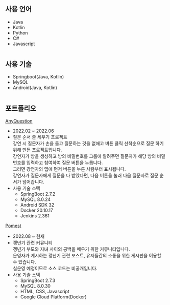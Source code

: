 ## 사용 언어

- Java
- Kotlin
- Python
- C#
- Javascript
#

## 사용 기술

- Springboot(Java, Kotlin)
- MySQL
- Android(Java, Kotlin)
#

## 포트폴리오



[AnyQuestion][anyquestiongithub]

[anyquestiongithub]: https://github.com/kimurzzoo/AnyQuestion

- 2022.02 ~ 2022.06
- 질문 순서 줄 세우기 프로젝트  
  강연 시 질문자가 손을 들고 질문하는 것을 없애고 버튼 클릭 선착순으로 질문 하기 위해 만든 프로젝트입니다.  
  강연자가 방을 생성하고 방의 비밀번호를 그룹에 알려주면 질문자가 해당 방의 비밀번호를 입력하고 참여하여 질문 버튼을 누릅니다.  
  그러면 강연자의 앱에 먼저 버튼을 누른 사람부터 표시됩니다.  
  강연자가 질문자에게 질문을 다 받았다면, 다음 버튼을 눌러 다음 질문자로 질문 순서가 넘어갑니다.
- 사용 기술 스택
  - SpringBoot 2.7.2
  - MySQL 8.0.24
  - Android SDK 32
  - Docker 20.10.17
  - Jenkins 2.361
      
[Pomest][pomestlink]

[pomestlink]: https://pomest.co.kr

- 2022.08 ~ 현재
- 갱년기 관련 커뮤니티  
  갱년기 부모와 자녀 사이의 공백을 메우기 위한 커뮤니티입니다.  
  운영자가 게시하는 갱년기 관련 포스트, 유저들간의 소통을 위한 게시판을 이용할 수 있습니다.  
  실운영 예정이므로 소스 코드는 비공개입니다.
- 사용 기술 스택
  - SpringBoot 2.7.3
  - MySQL 8.0.30
  - HTML, CSS, Javascript
  - Google Cloud Platform(Docker)

<!--
**kimurzzoo/kimurzzoo** is a ✨ _special_ ✨ repository because its `README.md` (this file) appears on your GitHub profile.

Here are some ideas to get you started:

- 🔭 I’m currently working on ...
- 🌱 I’m currently learning ...
- 👯 I’m looking to collaborate on ...
- 🤔 I’m looking for help with ...
- 💬 Ask me about ...
- 📫 How to reach me: ...
- 😄 Pronouns: ...
- ⚡ Fun fact: ...
-->
